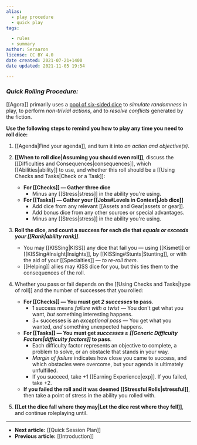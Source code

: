 ```yaml
---
alias:
  - play procedure
  - quick play
tags:

  - rules
  - summary
author: Seraaron
license: CC BY 4.0
date created: 2021-07-21+1400
date updated: 2021-11-05 19:54

---
```


### *Quick Rolling Procedure:*

[[Agora]] primarily uses a [pool of six-sided dice](https://en.wikipedia.org/wiki/Dice_pool) to *simulate randomness* in play, to perform *non-trivial actions*, and to *resolve conflicts* generated by the fiction.

**Use the following steps to remind you how to play any time you need to roll dice:**

1.  [[Agenda|Find your agenda]], and turn it into *an action and objective(s)*.

2.  **[[When to roll dice|Assuming you should even roll]]**, discuss the [[Difficulties and Consequences|consequences]], which [[Abilities|ability]] to use, and whether this roll should be a  [[Using Checks and Tasks|Check or a Task]]:
    -   **For [[Checks]] — Gather three dice**
        -   Minus any [[Stress|stress]] in the ability you're using.
    -   **For [[Tasks]] — Gather your [[Jobs#Levels in Context|Job dice]]**
        -   Add dice from any relevant [[Assets and Gear|assets or gear]].
        -   Add bonus dice from any other sources or special advantages.
        -   Minus any [[Stress|stress]] in the ability you're using.

3.  **Roll the dice, and count a success for each die that *equals or exceeds your [[Rank|ability rank]]***.
    -   You may [[KISSing|KISS]] any dice that fail you — using [[Kismet]] or [[KISSing#Insight|Insights]], by [[KISSing#Stunts|Stunting]], or with the aid of your [[Specialties]] — *to re-roll them*.
    -   [[Helping]] allies may KISS dice for you, but this ties them to the consequences of the roll.

5.  Whether you pass or fail depends on the [[Using Checks and Tasks|type of roll]] and the number of successes that you rolled:
    -   **For [[Checks]] — You must get *2 successes* to pass**.
        -   1 success  means *failure with a twist* — You don't get what you want, *but* something interesting happens.
        -   3+ successes is an *exceptional pass* — You get what you wanted, *and* something unexpected happens.
    -   **For [[Tasks]] — You must get *successes ≥ [[Generic Difficulty Factors|difficulty factors]]* to pass**.
		-   Each difficulty factor represents an objective to complete, a problem to solve, or an obstacle that stands in your way.
		-   *Margin of failure* indicates how close you came to success, and which obstacles were overcome, but your agenda is ultimately unfulfilled.
		-   If you succeed, take +1 [[Earning Experience|exp]]. If you failed, take +2.
	- **If you failed the roll and it was deemed [[Stressful Rolls|stressful]]**, then take a point of stress in the ability you rolled with.
6.  **[[Let the dice fall where they may|Let the dice rest where they fell]]**, and continue roleplaying until.

---

-   **Next article:** [[Quick Session Plan]]
-   **Previous article:** [[Introduction]]
